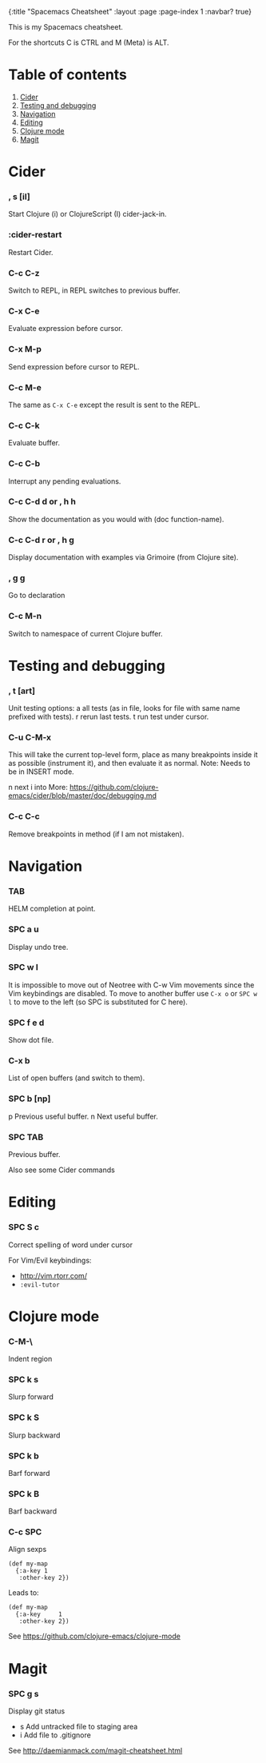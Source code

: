 {:title "Spacemacs Cheatsheet"
 :layout :page
 :page-index 1
 :navbar? true}

This is my Spacemacs cheatsheet.

For the shortcuts C is CTRL and M (Meta) is ALT.

# Table of contents
1. [Cider](#cider)
2. [Testing and debugging](#testing_and_debugging)
3. [Navigation](#navigation)
4. [Editing](#editing)
5. [Clojure mode](#clojure_mode)
6. [Magit](#magit)

# Cider

### , s [iI]
Start Clojure (i) or ClojureScript (I) cider-jack-in.

### :cider-restart <RET>
Restart Cider.

### C-c C-z 
Switch to REPL, in REPL switches to previous buffer.

### C-x C-e 
Evaluate expression before cursor.

### C-x M-p
Send expression before cursor to REPL.

### C-c M-e 
The same as `C-x C-e` except the result is sent to the REPL.

### C-c C-k
Evaluate buffer.

### C-c C-b
Interrupt any pending evaluations.

### C-c C-d d or , h h
Show the documentation as you would with (doc function-name).

### C-c C-d r or , h g
Display documentation with examples via Grimoire (from Clojure site).

### , g g
Go to declaration

### C-c M-n 
Switch to namespace of current Clojure buffer. 

# Testing and debugging

### , t [art]
Unit testing options: 
a all tests (as in file, looks for file with same name prefixed with tests).
r rerun last tests.
t run test under cursor.

### C-u C-M-x
This will take the current top-level form, place as many breakpoints inside 
it as possible (instrument it), and then evaluate it as normal.
Note: Needs to be in INSERT mode.

n next
i into
More: https://github.com/clojure-emacs/cider/blob/master/doc/debugging.md

### C-c C-c
Remove breakpoints in method (if I am not mistaken).

# Navigation

### TAB
HELM completion at point.

### SPC a u
Display undo tree.

### SPC w l
It is impossible to move out of Neotree with C-w Vim movements since the 
Vim keybindings are disabled. To move to another buffer use `C-x o` or `SPC w l` to move to the left (so SPC is substituted for C here).

### SPC f e d
Show dot file.

### C-x b
List of open buffers (and switch to them).

### SPC b [np]
p Previous useful buffer.
n Next useful buffer.

### SPC TAB
Previous buffer.

Also see some Cider commands

# Editing

### SPC S c
Correct spelling of word under cursor

For Vim/Evil keybindings: 
- http://vim.rtorr.com/
- `:evil-tutor`

# Clojure mode

### C-M-\
Indent region

### SPC k s
Slurp forward

### SPC k S
Slurp backward

### SPC k b
Barf forward

### SPC k B
Barf backward

### C-c SPC
Align sexps
```
(def my-map
  {:a-key 1
   :other-key 2})
```
Leads to:
```
(def my-map
  {:a-key     1
   :other-key 2})
```
See https://github.com/clojure-emacs/clojure-mode

# Magit

### SPC g s
Display git status
- s Add untracked file to staging area
- i Add file to .gitignore

See http://daemianmack.com/magit-cheatsheet.html
